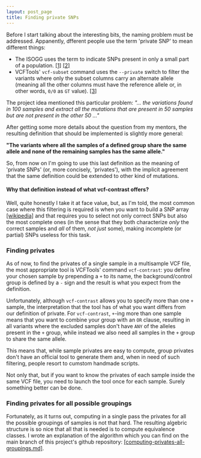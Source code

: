 ```yaml
---
layout: post_page
title: Finding private SNPs
---
```


Before I start talking about the interesting bits, the naming problem must be addressed.
Appanently, dfferent people use the term 'private SNP' to mean different things:

* The ISOGG uses the term to indicate SNPs present in only a small part of a population. [[1]](http://www.snpedia.com/index.php/Private_SNP) [[2]](http://www.isogg.org/tree/ISOGG_Glossary.html)
* VCFTools' `vcf-subset` command uses the `--private` switch to filter the variants where only the subset columns carry an alternate allele (meaning all the other columns must have the reference allele or, in other words, `0/0` as `GT` value). [[3]](http://vcftools.sourceforge.net/perl_module.html#vcf-subset)

The project idea mentioned this particular problem:
*"... the variations found in 100 samples and extract all the mutations that are present in 50 samples but are not present in the other 50 ..."*

After getting some more details about the question from my mentors, the resulting definition that should be implemented is slightly more general:

**"The variants where all the samples of a defined group share the same allele and none of the remaining samples has the same allele."**

So, from now on I'm going to use this last definition as the meaning of 'private SNPs' (or, more concisely, 'privates'), with the implicit agreement that the same definition could be extended to other kind of mutations.

#### Why that definition instead of what vcf-contrast offers? ####

Well, quite honestly I take it at face value, but, as I'm told, the most common case where this filtering is required is when you want to build a SNP array [[wikipedia]](http://en.wikipedia.org/wiki/SNP_array) and that requires you to select not only correct SNPs but also the most complete ones (in the sense that they both characterize *only* the correct samples and *all* of them, *not just* some), making incomplete (or partial) SNPs useless for this task.


### Finding privates ###

As of now, to find the privates of a single sample in a multisample VCF file, the most appropriate tool is VCFTools' command `vcf-contrast`: you define your chosen sample by prepending a `+` to its name, the background/control group is defined by a `-` sign and the result is what you expect from the definition.

Unfortunately, although `vcf-contrast` allows you to specify more than one `+` sample, the interpretation that the tool has of what you want differs from our definition of private. For `vcf-contrast`, `+`-ing more than one sample means that you want to combine your group with an `OR` clause, resulting in all variants where the excluded samples don't have `ANY` of the alleles present in the `+` group, while instead we also need all samples in the `+` group to share the same allele.

This means that, while sample privates are easy to compute, group privates don't have an official tool to generate them and, when in need of such filtering, people resort to cumstom handmade scripts.

Not only that, but if you want to know the privates of each sample inside the same VCF file, you need to launch the tool once for each sample. Surely something better can be done.


### Finding privates for all possible groupings ###

Fortunately, as it turns out, computing in a single pass the privates for all the possible groupings of samples is not that hard.
The resulting algebric structure is so nice that all that is needed is to compute equivalence classes.
I wrote an explanation of the algorithm which you can find on the main branch of this project's github repository: [[computing-privates-all-groupings.md]](https://github.com/kappaloris/GSoC-2014-OBF/blob/master/computing-privates-all-groupings.md).













